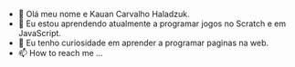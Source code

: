 - 👋 Olá meu nome e Kauan Carvalho Haladzuk.
- 🌱 Eu estou aprendendo atualmente a programar jogos no Scratch e em JavaScript.
- 💞️ Eu tenho curiosidade em aprender a programar paginas na web.
- 📫 How to reach me ...

<!---
kauanhaladzuk/kauanhaladzuk is a ✨ special ✨ repository because its `README.md` (this file) appears on your GitHub profile.
You can click the Preview link to take a look at your changes.
--->
